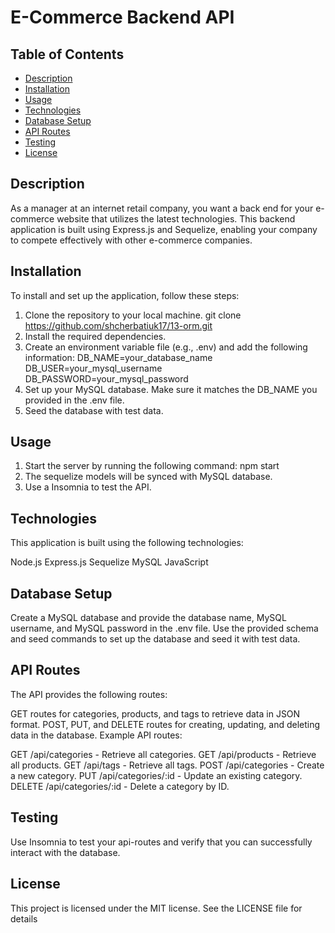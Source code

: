 # E-Commerce Backend API

## Table of Contents
- [Description](#description)
- [Installation](#installation)
- [Usage](#usage)
- [Technologies](#technologies)
- [Database Setup](#database-setup)
- [API Routes](#api-routes)
- [Testing](#testing)
- [License](#license)

## Description
As a manager at an internet retail company, you want a back end for your e-commerce website that utilizes the latest technologies. This backend application is built using Express.js and Sequelize, enabling your company to compete effectively with other e-commerce companies.

## Installation
To install and set up the application, follow these steps:

1. Clone the repository to your local machine.
   git clone https://github.com/shcherbatiuk17/13-orm.git
2.  Install the required dependencies.
3. Create an environment variable file (e.g., .env) and add the following information:
        DB_NAME=your_database_name
        DB_USER=your_mysql_username
        DB_PASSWORD=your_mysql_password
4. Set up your MySQL database. Make sure it matches the DB_NAME you provided in the .env file.
5. Seed the database with test data.

## Usage 
1. Start the server by running the following command:
        npm start
2. The sequelize models will be synced with MySQL database.
3. Use a Insomnia to test the API.

## Technologies
This application is built using the following technologies:

Node.js
Express.js
Sequelize
MySQL
JavaScript

## Database Setup 
Create a MySQL database and provide the database name, MySQL username, and MySQL password in the .env file.
Use the provided schema and seed commands to set up the database and seed it with test data.

## API Routes 
The API provides the following routes:

GET routes for categories, products, and tags to retrieve data in JSON format.
POST, PUT, and DELETE routes for creating, updating, and deleting data in the database.
Example API routes:

GET /api/categories - Retrieve all categories.
GET /api/products - Retrieve all products.
GET /api/tags - Retrieve all tags.
POST /api/categories - Create a new category.
PUT /api/categories/:id - Update an existing category.
DELETE /api/categories/:id - Delete a category by ID.

## Testing 
Use Insomnia to test your api-routes and verify that you can successfully interact with the database.

## License 
This project is licensed under the MIT license. See the LICENSE file for details
